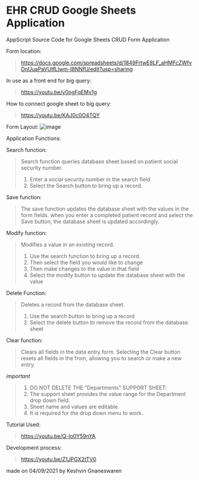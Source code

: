 # EHR CRUD Google Sheets Application
AppScript Source Code for Google Sheets CRUD Form Application

Form location:
> https://docs.google.com/spreadsheets/d/1849FrtwE8LF_aHMFcZWfvDnUuaPaVUtfLlwm-I8NNfU/edit?usp=sharing

In use as a front end for big query:
> https://youtu.be/v0ngFqEMv1g

How to connect google sheet to big query:
> https://youtu.be/KAJ0c0O4TQY



Form Layout:
![image](https://user-images.githubusercontent.com/51284025/132168932-98e1346a-6542-40a4-8dcc-fe9ef29064ec.png)



Application Functions:





Search function:

> Search function queries database sheet based on patient social security number.
> 1) Enter a social security number in the search field
> 2) Select the Search button to bring up a record.







Save function:

> The save function updates the database sheet with the values in the form fields. 
> when you enter a completed patient record and select the Save button, the database sheet is updated accordingly.








Modify function:

> Modifies a value in an existing record.
> 1) Use the search function to bring up a record.
> 2) Then select the field you would like to change
> 3) Then make changes to the value in that field
> 4) Select the modify button to update the database sheet with the value









Delete Function:

> Deletes a record from the database sheet.
> 1) Use the search button to bring up a record
> 3) Select the delete button to remove the record from the database sheet








Clear function:

> Clears all fields in the data entry form.
> Selecting the Clear button resets all fields in the from, allowing you to search or make a new entry.









*important*

> 1) DO NOT DELETE THE "Departments" SUPPORT SHEET:
> 2) The support sheet provides the value range for the Department drop down field.
> 3) Sheet name and values are editable.
> 4) It is required for the drop down menu to work.




Tutorial Used:
> https://youtu.be/Q-Io0Y59nYA


Development process:
> https://youtu.be/Z1JPGX2tTV0

made on 04/09/2021 by Keshvin Gnaneswaren

